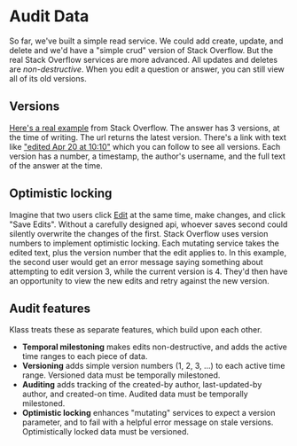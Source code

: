 # Audit Data

So far, we've built a simple read service. We could add create, update, and delete and we'd have a "simple crud" version of Stack Overflow. But the real Stack Overflow services are more advanced. All updates and deletes are *non-destructive*. When you edit a question or answer, you can still view all of its old versions.

## Versions

[Here's a real example](https://stackoverflow.com/a/49938998) from Stack Overflow. The answer has 3 versions, at the time of writing. The url returns the latest version. There's a link with text like ["edited Apr 20 at 10:10"](https://stackoverflow.com/posts/49938998/revisions) which you can follow to see all versions. Each version has a number, a timestamp, the author's username, and the full text of the answer at the time.

## Optimistic locking

Imagine that two users click [Edit](https://stackoverflow.com/questions/49938832/did-eclipse-collections-get-deprecated-by-java-8/49938998#49938998) at the same time, make changes, and click "Save Edits". Without a carefully designed api, whoever saves second could silently overwrite the changes of the first. Stack Overflow uses version numbers to implement optimistic locking. Each mutating service takes the edited text, plus the version number that the edit applies to. In this example, the second user would get an error message saying something about attempting to edit version 3, while the current version is 4. They'd then have an opportunity to view the new edits and retry against the new version.

## Audit features

Klass treats these as separate features, which build upon each other.

* **Temporal milestoning** makes edits non-destructive, and adds the active time ranges to each piece of data.
* **Versioning** adds simple version numbers (1, 2, 3, ...) to each active time range. Versioned data must be temporally milestoned.
* **Auditing** adds tracking of the created-by author, last-updated-by author, and created-on time. Audited data must be temporally milestoned.
* **Optimistic locking** enhances "mutating" services to expect a version parameter, and to fail with a helpful error message on stale versions. Optimistically locked data must be versioned.


